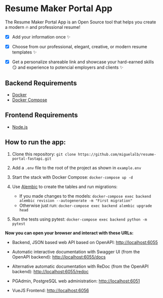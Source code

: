 # Resume Maker Portal App

The Resume Maker Portal App is an Open Source tool that helps you create a modern :fire: and professional resume!

- [x] Add your information once :sparkles:

- [x] Choose from our professional, elegant, creative, or modern resume templates :sparkles:

- [x] Get a personalize shareable link and showcase your hard-earned skills :smirk: and experience to potencial employers and clients :sparkles:

## Backend Requirements

- [Docker](https://www.docker.com/)
- [Docker Compose](https://docs.docker.com/compose/install/)

## Frontend Requirements

- [Node.js](https://nodejs.org/en/)

## How to run the app:

1. Clone this repository:
   `git clone https://github.com/miguelalb/resume-portal-fastapi.git`
2. Add a `.env` file to the root of the project as shown in `example.env`
3. Start the stack with Docker Compose:
   `docker-compose up -d`

4. Use [Alembic](https://alembic.sqlalchemy.org/en/latest/tutorial.html) to create the tables and run migrations:

   - If you made changes to the models: `docker-compose exec backend alembic revision --autogenerate -m "First migration"`
   - Otherwise just run: `docker-compose exec backend alembic upgrade head`

5. Run the tests using pytest:
   `docker-compose exec backend python -m pytest`

**Now you can open your browser and interact with these URLs:**

- Backend, JSON based web API based on OpenAPI: [http://localhost:6055](http://localhost:6055)

- Automatic interactive documentation with Swagger UI (from the OpenAPI backend): [http://localhost:6055/docs](http://localhost:6055/docs)

- Alternative automatic documentation with ReDoc (from the OpenAPI backend): [http://localhost:6055/redoc](http://localhost:6055/redoc)

- PGAdmin, PostgreSQL web administration: [http://localhost:6051](http://localhost:6051)

- VueJS Frontend: [http://localhost:6056](http://localhost:6056)
